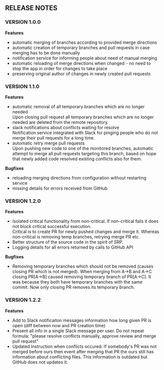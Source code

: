 ## RELEASE NOTES

### VERSION 1.0.0

**Features**
- automatic merging of branches according to provided merge directions
- automatic creation of temporary branches and pull requests in case merging has to be done manually
- notification service for informing people about need of manual merging
- automatic reloading of merge directions when changed - no need to stop the app in order for changes to take place
- preserving original author of changes in newly created pull requests


### VERSION 1.1.0

**Features**
- automatic removal of all temporary branches which are no longer needed  
  Upon closing pull request all temporary branches which are no longer needed are deleted from the remote repository.
- slack notifications about conflicts waiting for resolve  
  Notification service integrated with Slack for pinging people who do not merge their pull requests for a long time.
- automatic retry merge pull requests   
  Upon pushing new code to one of the monitored branches, automatic attempt to merge all pull requests targeting this branch, based on hope that newly added code resolved existing conflicts also for them.

**Bugfixes**
- reloading merging directions from configuration without restarting service
- missing details for errors received from GitHub


### VERSION 1.2.0

**Features**
- Isolated critical functionality from non-critical. If non-critical fails it does not block critical successful execution.  
  Critical is to create PR for newly pushed changes and merge it. Whereas non-critical is removing temp branches, retrying merge PR etc.
- Better structure of the source code in the spirit of SRP.
- Logging details for all errors returned by calls to GitHub API


**Bugfixes**
- Removing temporary branches which should not be removed (causes closing PR which is not merged).
  When merging from A->B and A->C closing PR[A->B] caused removing temporary branch of PR[A->C]. It was because they both have temporary branches with the same commit.
  Now only closing PR removes its temporary branch.


### VERSION 1.2.2

**Features**
- Add to Slack notificaiton messages information how long given PR is open (diff between now and PR creation time)
- Present all info in a single Slack message per user. Do not repeat formula: "please resolve conflicts manually, approve review and merge pull request"
- Updated Instruction when conflicts occured. 
If somebody's PR was not merged before ours then event after merging that PR the ours still has information about conflicting files. This information is outdated but GitHub does not updates it.
